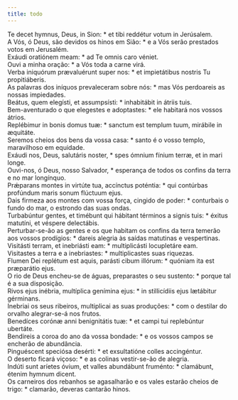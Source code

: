 ```yaml
---
title: todo
---
```


<div class="dropcap text-justify">Te decet hymnus, Deus, in Sion: * et tibi reddétur votum in Jerúsalem.</div>
<div class="dropcap text-justify">A Vós, ó Deus, são devidos os hinos em Sião: * e a Vós serão prestados votos em Jerusalém.</div>
<div class="text-justify">Exáudi oratiónem meam: * ad Te omnis caro véniet.</div>
<div class="text-justify">Ouvi a minha oração: * a Vós toda a carne virá.</div>
<div class="text-justify">Verba iniquórum prævaluérunt super nos: * et impietátibus nostris Tu propitiáberis.</div>
<div class="text-justify">As palavras dos iníquos prevaleceram sobre nós: * mas Vós perdoareis as nossas impiedades.</div>
<div class="text-justify">Beátus, quem elegísti, et assumpsísti: * inhabitábit in átriis tuis.</div>
<div class="text-justify">Bem-aventurado o que elegestes e adoptastes: * ele habitará nos vossos átrios.</div>
<div class="text-justify">Replébimur in bonis domus tuæ: * sanctum est templum tuum, mirábile in æquitáte.</div>
<div class="text-justify">Seremos cheios dos bens da vossa casa: * santo é o vosso templo, maravilhoso em equidade.</div>
<div class="text-justify">Exáudi nos, Deus, salutáris noster, * spes ómnium fínium terræ, et in mari longe.</div>
<div class="text-justify">Ouvi-nos, ó Deus, nosso Salvador, * esperança de todos os confins da terra e no mar longínquo.</div>
<div class="text-justify">Prǽparans montes in virtúte tua, accínctus poténtia: * qui contúrbas profúndum maris sonum flúctuum ejus.</div>
<div class="text-justify">Dais firmeza aos montes com vossa força, cingido de poder: * conturbais o fundo do mar, o estrondo das suas ondas.</div>
<div class="text-justify">Turbabúntur gentes, et timébunt qui hábitant términos a signis tuis: * éxitus matutíni, et véspere delectábis.</div>
<div class="text-justify">Perturbar-se-ão as gentes e os que habitam os confins da terra temerão aos vossos prodígios: * dareis alegria às saídas matutinas e vespertinas.</div>
<div class="text-justify">Visitásti terram, et inebriásti eam: * multiplicásti locupletáre eam.</div>
<div class="text-justify">Visitastes a terra e a inebriastes: * multiplicastes suas riquezas.</div>
<div class="text-justify">Flumen Dei replétum est aquis, parásti cibum illórum: * quóniam ita est præparátio ejus.</div>
<div class="text-justify">O rio de Deus encheu-se de águas, preparastes o seu sustento: * porque tal é a sua disposição.</div>
<div class="text-justify">Rivos ejus inébria, multíplica genímina ejus: * in stillicídiis ejus lætábitur gérminans.</div>
<div class="text-justify">Inebriai os seus ribeiros, multiplicai as suas produções: * com o destilar do orvalho alegrar-se-á nos frutos.</div>
<div class="text-justify">Benedíces corónæ anni benignitátis tuæ: * et campi tui replebúntur ubertáte.</div>
<div class="text-justify">Bendireis a coroa do ano da vossa bondade: * e os vossos campos se encherão de abundância.</div>
<div class="text-justify">Pinguéscent speciósa desérti: * et exsultatióne colles accingéntur.</div>
<div class="text-justify">O deserto ficará viçoso: * e as colinas vestir-se-ão de alegria.</div>
<div class="text-justify">Indúti sunt aríetes óvium, et valles abundábunt fruménto: * clamábunt, étenim hymnum dicent.</div>
<div class="text-justify">Os carneiros dos rebanhos se agasalharão e os vales estarão cheios de trigo: * clamarão, deveras cantarão hinos.</div>
